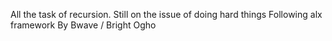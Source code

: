 All the task of recursion. Still on the issue of doing hard things Following alx framework By Bwave / Bright Ogho
